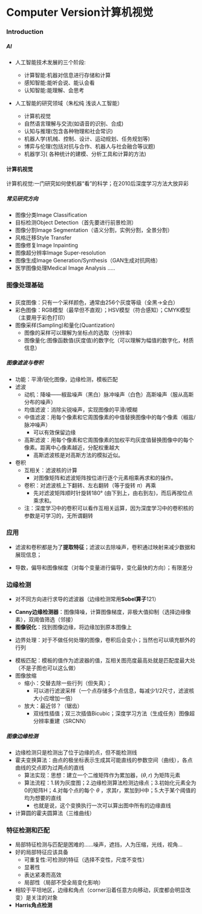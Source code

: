  # Computer Version计算机视觉

### Introduction
##### AI
- 人工智能技术发展的三个阶段:
    - 计算智能:机器对信息进行存储和计算
    - 感知智能:能听会说、能认会看
    - 认知智能:能理解、会思考

- 人工智能的研究领域（朱松纯 浅谈人工智能）
    - 计算机视觉
    - 自然语言理解与交流(如语音的识别、合成)
    - 认知与推理(包含各种物理和社会常识)
    - 机器人学(机械、控制、设计、运动规划、任务规划等)
    - 博弈与伦理(包括对抗与合作、机器人与社会融合等议题)
    - 机器学习( 各种统计的建模、分析工具和计算的方法)
#### 计算机视觉
计算机视觉:一门研究如何使机器“看”的科学；在2010后深度学习方法大放异彩
##### 常见研究方向
- 图像分类Image Classification
- 目标检测Object Detection（首先要进行前景检测）
- 图像分割Image Segmentation（语义分割，实例分割，全景分割）
- 风格迁移Style Transfer
- 图像修复Image Inpainting
- 图像超分辨率Image Super-resolution
- 图像生成Image Generation/Synthesis（GAN生成对抗网络）
- 医学图像处理Medical Image Analysis
.....

### 图像处理基础
##### 
- 灰度图像：只有一个采样颜色，通常由256个灰度等级（全黑->全白）
- 彩色图像：RGB模型（最早但不直观）；HSV模型（符合感知）；CMYK模型（主要用于彩色打印）
- 图像采样(Sampling)和量化(Quantization)
    - 图像的采样可以理解为坐标点的选取（分辨率）
    - 图像量化:图像函数值(灰度值)的数字化（可以理解为幅值的数字化，材质信息）

##### 图像滤波与卷积
- 功能：平滑/锐化图像，边缘检测，模板匹配
- 滤波
    - 动机：降噪——椒盐噪声（黑白）脉冲噪声（白色）高斯噪声（服从高斯分布的噪声）
    - 均值滤波：消除尖锐噪声，实现图像的平滑/模糊
    - 中值滤波：用每个像素和它周围像素的中值替换图像中的每个像素（椒盐/脉冲噪声）
        - 可以有效保留边缘
    - 高斯滤波：用每个像素和它周围像素的加权平均灰度值替换图像中的每个像素。距离中心像素越近，分配权重越大
        - 高斯滤波核是对高斯方法的模拟近似。
- 卷积
    - 互相关：滤波核的计算
        - 对图像矩阵和滤波矩阵按位进行逐个元素相乘再求和的操作。
    - 卷积：对滤波核上下翻转、左右翻转（等于旋转 $\pi$）再乘
        - 先对滤波矩阵顺时针旋转180° (由下到上，由右到左)，而后再按位点乘求和。
    - 注：深度学习中的卷积可以看作互相关运算，因为深度学习中的卷积核的参数是可学习的，无所谓翻转

### 应用
* 滤波和卷积都是为了**提取特征**；滤波以去除噪声，卷积通过映射来减少数据和展现信息；
- 导数，偏导和图像梯度（对每个变量进行偏导，变化最快的方向）；有限差分

### 边缘检测
- 对不同方向进行求导的滤波器（边缘检测常用**Sobel算子**121）
* **Canny边缘检测器**：图像降噪，计算图像梯度，非极大值抑制（选择边缘像素），双阈值筛选（邻接）
* **图像锐化**：找到图像边缘，将边缘加到原本图像上

- 边界处理：对于不做任何处理的图像，卷积后会变小；当然也可以填充额外的行列

* 模板匹配：模板的值作为滤波器的值，互相关图亮度最高处就是匹配度最大处（不是子图也可以这么做）
* 图像放缩
    * 缩小：交替去除一些行列（但失真）；
        * 可以进行滤波采样（一个点存储多个点信息，每减少1/2尺寸，滤波核大小应增加一倍）
    * 放大：最近邻？（锯齿）
        * 双线性插值；双三次插值Bicubic；深度学习方法（生成任务）图像超分辨率重建（SRCNN）


##### 图像边缘检测
- 边缘检测只是检测出了位于边缘的点，但不能检测线
- 霍夫变换算法：由点的极坐标表示生成其可能直线的参数空间（曲线），各点曲线的交点即为过两点的直线
    - 算法实现：思想：建立一个二维矩阵作为累加器，$(\theta , r)$ 为矩阵元素
    - 算法流程：1.转为灰度图；2.边缘检测算法检测边缘点；3.初始化元素全为0的矩阵H；4.对每个点的每个 $\theta$ ，求其r，累加到H中；5.大于某个阈值的均为想要的直线
        - 也就是说，这个变换执行一次可以算出图中所有的边缘直线
- 计算圆的霍夫圆算法（三维曲线）


### 特征检测和匹配
- 局部特征检测与匹配是困难的……噪声，遮挡，人为压缩，光线，视角…
- 好的局部特征应该具备
    - 可重复性:可检测的特征（选择不变性，尺度不变性）
    - 显著性
    - 表达紧凑而高效
    - 局部性（局部不受全局变化影响）
- 相较于平坦地区，边缘和角点（corner沿着任意方向移动，灰度都会明显改变）是关注的对象
- **Harris角点检测**